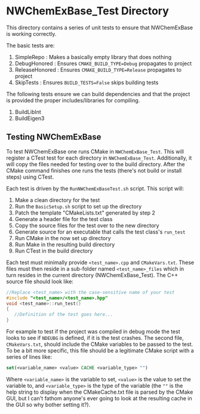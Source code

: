 NWChemExBase_Test Directory
===========================

This directory contains a series of unit tests to ensure that NWChemExBase is
working correctly.

The basic tests are:

1. SimpleRepo : Makes a basically empty library that does nothing
2. DebugHonored : Ensures `CMAKE_BUILD_TYPE=Debug` propagates to project
3. ReleaseHonored : Ensures `CMAKE_BUILD_TYPE=Release` propagates to project
4. SkipTests : Ensures `BUILD_TESTS=False` skips building tests

The following tests ensure we can build dependencies and that the project is 
provided the proper includes/libraries for compiling.

1. BuildLibInt
2. BuildEigen3

Testing NWChemExBase
--------------------

To test NWChemExBase one runs CMake in `NWChemExBase_Test`.  This will register
a CTest test for each directory  in `NWChemExBase_Test`.  Additionally, it will
copy the files needed for testing over to the build directory.  After the CMake
command finishes one runs the tests (there's not build or install steps) using
CTest.

Each test is driven by the `RunNWChemExBaseTest.sh` script.  This script will:

1. Make a clean directory for the test
2. Run the `BasicSetup.sh` script to set up the directory
3. Patch the template "CMakeLists.txt" generated by step 2
4. Generate a header file for the test class
5. Copy the source files for the test over to the new directory
6. Generate source for an executable that calls the test class's `run_test`
6. Run CMake in the now set up directory
7. Run Make in the resulting build directory
8. Run CTest in the build directory

Each test must minimally provide `<test_name>.cpp` and `CMakeVars.txt`.  These
files must then reside in a sub-folder named `<test_name>_files` which in turn 
resides in the current directory (NWChemExBase_Test). The C++ source file should
look like:

~~~.cpp
//Replace <test_name> with the case-sensitive name of your test
#include "<test_name>/<test_name>.hpp"
void <test_name>::run_test()
{
   //Definition of the test goes here...
}
~~~
 
For example to test if the project was compiled in debug mode the test looks 
to see if `NDEUBG` is defined, if it is the test crashes.  The second file, 
`CMakeVars.txt`, should include the CMake variables to be passed to the test.
To be a bit more specific, this file should be a legitimate CMake script with a
series of lines like:
 
~~~.cmake
set(<variable_name> <value> CACHE <variable_type> "")
~~~

Where `<variable_name>` is the variable to set, `<value>` is the value to set
the variable to, and `<variable_type>` is the type of the variable (the `""` 
is the help string to display when the CMakeCache.txt file is parsed by the 
CMake GUI, but I can't fathom anyone's ever going to look at the resulting 
cache in the GUI so why bother setting it?).
